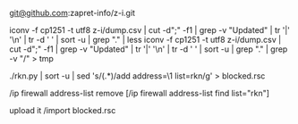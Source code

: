 git@github.com:zapret-info/z-i.git

iconv -f cp1251 -t utf8 z-i/dump.csv | cut -d";" -f1 | grep -v "Updated" | tr '|' '\n' |  tr -d ' ' | sort -u | grep "." | less
iconv -f cp1251 -t utf8 z-i/dump.csv | cut -d";" -f1 | grep -v "Updated" | tr '|' '\n' |  tr -d ' ' | sort -u | grep "." | grep -v "/" > tmp

./rkn.py | sort -u | sed 's/\(.*\)/add address=\1 list=rkn/g' > blocked.rsc

/ip firewall address-list remove [/ip firewall address-list find list="rkn"]

upload it
/import blocked.rsc
